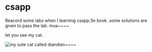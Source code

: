 # csapp
Reacord some labs when I learning csapp:3e book.
some solutions are given to pass the lab.
mua~~~~


let you see my cat.

![my sute cat called diandian~~~~](https://cdn.jsdelivr.net/gh/zh33rmao/blog-img/mycat.png)
